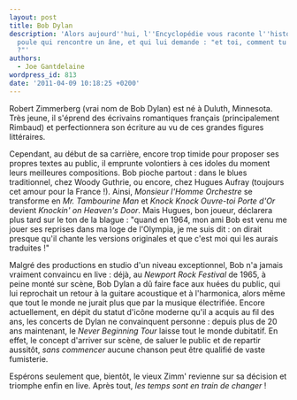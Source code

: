 ```yaml
---
layout: post
title: Bob Dylan
description: 'Alors aujourd''hui, l''Encyclopédie vous raconte l''histoire d''une
  poule qui rencontre un âne, et qui lui demande : "et toi, comment tu t''appelles
  ?"'
authors:
  - Joe Gantdelaine
wordpress_id: 813
date: '2011-04-09 10:18:25 +0200'
---
```

Robert Zimmerberg (vrai nom de Bob Dylan) est né à Duluth, Minnesota. Très jeune, il s'éprend des écrivains romantiques français (principalement Rimbaud) et perfectionnera son écriture au vu de ces grandes figures littéraires.

Cependant, au début de sa carrière, encore trop timide pour proposer ses propres textes au public, il emprunte volontiers à ces idoles du moment leurs meilleures compositions. Bob pioche partout : dans le blues traditionnel, chez Woody Guthrie, ou encore, chez Hugues Aufray (toujours cet amour pour la France !). Ainsi, *Monsieur l'Homme Orchestre* se transforme en *Mr. Tambourine Man* et *Knock Knock Ouvre-toi Porte d'Or* devient *Knockin' on Heaven's Door*. Mais Hugues, bon joueur, déclarera plus tard sur le ton de la blague : "quand en 1964, mon ami Bob est venu me jouer ses reprises dans ma loge de l'Olympia, je me suis dit : on dirait presque qu'il chante les versions originales et que c'est moi qui les aurais traduites !"

Malgré des productions en studio d'un niveau exceptionnel, Bob n'a jamais vraiment convaincu en live : déjà, au *Newport Rock Festival* de 1965, à peine monté sur scène, Bob Dylan a dû faire face aux huées du public, qui lui reprochait un retour à la guitare acoustique et à l'harmonica, alors même que tout le monde ne jurait plus que par la musique électrifiée. Encore actuellement, en dépit du statut d'icône moderne qu'il a acquis au fil des ans, les concerts de Dylan ne convainquent personne : depuis plus de 20 ans maintenant, le *Never Beginning Tour* laisse tout le monde dubitatif. En effet, le concept d'arriver sur scène, de saluer le public et de repartir aussitôt, *sans commencer* aucune chanson peut être qualifié de vaste fumisterie.

Espérons seulement que, bientôt, le vieux Zimm' revienne sur sa décision et triomphe enfin en live. Après tout, *les temps sont en train de changer* !
